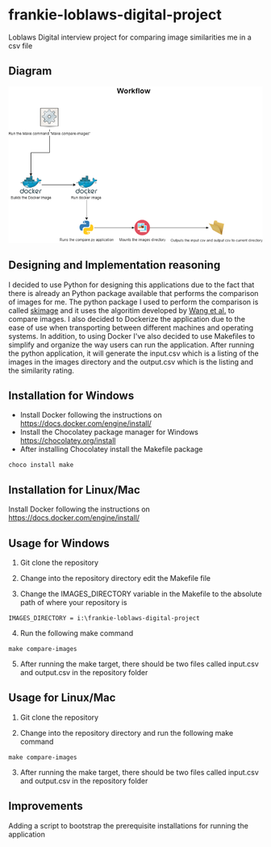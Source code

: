 # frankie-loblaws-digital-project

Loblaws Digital interview project for comparing image similarities me  in a csv file


## Diagram

![Workflow Diagram](workflow_diagram.png?raw=true "Workflow Diagram")


## Designing and Implementation reasoning

I decided to use Python for designing this applications due to the fact that there is already an Python package available that performs the comparison of images for me. The python package I used to perform the comparison is called [skimage](https://scikit-image.org/) and it uses the algoritim developed by [Wang et al.](https://www.cns.nyu.edu/pub/eero/wang03-reprint.pdf) to compare images. I also decided to Dockerize the application due to the ease of use when transporting between different machines and operating systems. In addition, to using Docker I've also decided to use Makefiles to simplify and organize the way users can run the application. After running the python application, it will generate the input.csv which is a listing of the images in the images directory and the output.csv which is the listing and the similarity rating.

## Installation for Windows
* Install Docker following the instructions on https://docs.docker.com/engine/install/
* Install the Chocolatey package manager for Windows https://chocolatey.org/install
* After installing Chocolatey install the Makefile package
```
choco install make
```
## Installation for Linux/Mac
Install Docker following the instructions on https://docs.docker.com/engine/install/

## Usage for Windows
1. Git clone the repository

2. Change into the repository directory edit the Makefile file

3. Change the IMAGES_DIRECTORY variable in the Makefile to the absolute path of where your repository is
```
IMAGES_DIRECTORY = i:\frankie-loblaws-digital-project
```
4. Run the following make command
```
make compare-images
```

5. After running the make target, there should be two files called input.csv and output.csv in the repository folder

## Usage for Linux/Mac

1. Git clone the repository

2. Change into the repository directory and run the following make command
```
make compare-images
```
3. After running the make target, there should be two files called input.csv and output.csv in the repository folder

## Improvements
Adding a script to bootstrap the prerequisite installations for running the application
